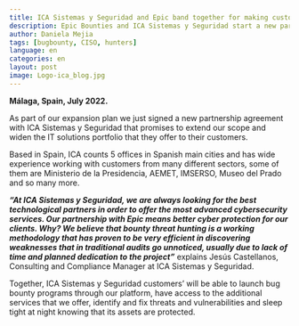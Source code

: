 ```yaml
---
title: ICA Sistemas y Seguridad and Epic band together for making customers systems’ safer
description: Epic Bounties and ICA Sistemas y Seguridad start a new parthership
author: Daniela Mejia
tags: [bugbounty, CISO, hunters]
language: en
categories: en
layout: post
image: Logo-ica_blog.jpg
---
```


**Málaga, Spain, July 2022.**

As part of our expansion plan we just signed a new partnership agreement with ICA Sistemas y Seguridad that promises to extend our scope and widen the IT solutions portfolio that they offer to their customers.

Based in Spain, ICA counts 5 offices in Spanish main cities and has wide experience working with customers from many different sectors, some of them are Ministerio de la Presidencia, AEMET, IMSERSO, Museo del Prado and so many more.

***“At ICA Sistemas y Seguridad, we are always looking for the best technological partners in order to offer the most advanced cybersecurity services. Our partnership with Epic means better cyber protection for our clients. Why? We believe that bounty threat hunting is a working methodology that has proven to be very efficient in discovering weaknesses that in traditional audits go unnoticed, usually due to lack of time and planned dedication to the project”*** explains Jesús Castellanos, Consulting and Compliance Manager at ICA Sistemas y Seguridad.

Together, ICA Sistemas y Seguridad customers’ will be able to launch bug bounty programs through our platform, have access to the additional services that we offer, identify and fix threats and vulnerabilities and sleep tight at night knowing that its assets are protected.
